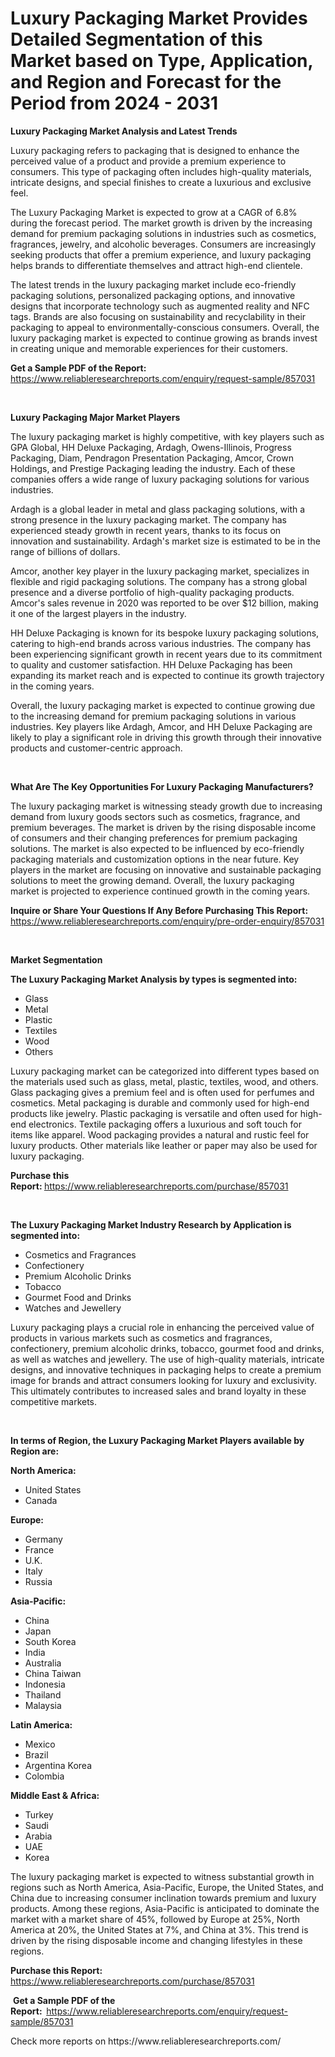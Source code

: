 <p><h1>Luxury Packaging Market Provides Detailed Segmentation of this Market based on Type, Application, and Region and Forecast for the Period from 2024 - 2031</h1></p><p><strong>Luxury Packaging Market Analysis and Latest Trends</strong></p>
<p><p>Luxury packaging refers to packaging that is designed to enhance the perceived value of a product and provide a premium experience to consumers. This type of packaging often includes high-quality materials, intricate designs, and special finishes to create a luxurious and exclusive feel.</p><p>The Luxury Packaging Market is expected to grow at a CAGR of 6.8% during the forecast period. The market growth is driven by the increasing demand for premium packaging solutions in industries such as cosmetics, fragrances, jewelry, and alcoholic beverages. Consumers are increasingly seeking products that offer a premium experience, and luxury packaging helps brands to differentiate themselves and attract high-end clientele.</p><p>The latest trends in the luxury packaging market include eco-friendly packaging solutions, personalized packaging options, and innovative designs that incorporate technology such as augmented reality and NFC tags. Brands are also focusing on sustainability and recyclability in their packaging to appeal to environmentally-conscious consumers. Overall, the luxury packaging market is expected to continue growing as brands invest in creating unique and memorable experiences for their customers.</p></p>
<p><strong>Get a Sample PDF of the Report:&nbsp;</strong> <a href="https://www.reliableresearchreports.com/enquiry/request-sample/857031">https://www.reliableresearchreports.com/enquiry/request-sample/857031</a></p>
<p>&nbsp;</p>
<p><strong>Luxury Packaging Major Market Players</strong></p>
<p><p>The luxury packaging market is highly competitive, with key players such as GPA Global, HH Deluxe Packaging, Ardagh, Owens-Illinois, Progress Packaging, Diam, Pendragon Presentation Packaging, Amcor, Crown Holdings, and Prestige Packaging leading the industry. Each of these companies offers a wide range of luxury packaging solutions for various industries.</p><p>Ardagh is a global leader in metal and glass packaging solutions, with a strong presence in the luxury packaging market. The company has experienced steady growth in recent years, thanks to its focus on innovation and sustainability. Ardagh's market size is estimated to be in the range of billions of dollars.</p><p>Amcor, another key player in the luxury packaging market, specializes in flexible and rigid packaging solutions. The company has a strong global presence and a diverse portfolio of high-quality packaging products. Amcor's sales revenue in 2020 was reported to be over $12 billion, making it one of the largest players in the industry.</p><p>HH Deluxe Packaging is known for its bespoke luxury packaging solutions, catering to high-end brands across various industries. The company has been experiencing significant growth in recent years due to its commitment to quality and customer satisfaction. HH Deluxe Packaging has been expanding its market reach and is expected to continue its growth trajectory in the coming years.</p><p>Overall, the luxury packaging market is expected to continue growing due to the increasing demand for premium packaging solutions in various industries. Key players like Ardagh, Amcor, and HH Deluxe Packaging are likely to play a significant role in driving this growth through their innovative products and customer-centric approach.</p></p>
<p>&nbsp;</p>
<p><strong>What Are The Key Opportunities For Luxury Packaging Manufacturers?</strong></p>
<p><p>The luxury packaging market is witnessing steady growth due to increasing demand from luxury goods sectors such as cosmetics, fragrance, and premium beverages. The market is driven by the rising disposable income of consumers and their changing preferences for premium packaging solutions. The market is also expected to be influenced by eco-friendly packaging materials and customization options in the near future. Key players in the market are focusing on innovative and sustainable packaging solutions to meet the growing demand. Overall, the luxury packaging market is projected to experience continued growth in the coming years.</p></p>
<p><strong>Inquire or Share Your Questions If Any Before Purchasing This Report:</strong> <a href="https://www.reliableresearchreports.com/enquiry/pre-order-enquiry/857031">https://www.reliableresearchreports.com/enquiry/pre-order-enquiry/857031</a></p>
<p>&nbsp;</p>
<p><strong>Market Segmentation</strong></p>
<p><strong>The Luxury Packaging Market Analysis by types is segmented into:</strong></p>
<p><ul><li>Glass</li><li>Metal</li><li>Plastic</li><li>Textiles</li><li>Wood</li><li>Others</li></ul></p>
<p><p>Luxury packaging market can be categorized into different types based on the materials used such as glass, metal, plastic, textiles, wood, and others. Glass packaging gives a premium feel and is often used for perfumes and cosmetics. Metal packaging is durable and commonly used for high-end products like jewelry. Plastic packaging is versatile and often used for high-end electronics. Textile packaging offers a luxurious and soft touch for items like apparel. Wood packaging provides a natural and rustic feel for luxury products. Other materials like leather or paper may also be used for luxury packaging.</p></p>
<p><strong>Purchase this Report:&nbsp;</strong><a href="https://www.reliableresearchreports.com/purchase/857031">https://www.reliableresearchreports.com/purchase/857031</a></p>
<p>&nbsp;</p>
<p><strong>The Luxury Packaging Market Industry Research by Application is segmented into:</strong></p>
<p><ul><li>Cosmetics and Fragrances</li><li>Confectionery</li><li>Premium Alcoholic Drinks</li><li>Tobacco</li><li>Gourmet Food and Drinks</li><li>Watches and Jewellery</li></ul></p>
<p><p>Luxury packaging plays a crucial role in enhancing the perceived value of products in various markets such as cosmetics and fragrances, confectionery, premium alcoholic drinks, tobacco, gourmet food and drinks, as well as watches and jewellery. The use of high-quality materials, intricate designs, and innovative techniques in packaging helps to create a premium image for brands and attract consumers looking for luxury and exclusivity. This ultimately contributes to increased sales and brand loyalty in these competitive markets.</p></p>
<p>&nbsp;</p>
<p><strong>In terms of Region, the Luxury Packaging Market Players available by Region are:</strong></p>
<p>
    <p> <strong> North America: </strong>
        <ul>
            <li>United States</li>
            <li>Canada</li>
        </ul>
        </p> 
    <p> <strong> Europe: </strong>
        <ul>
            <li>Germany</li>
            <li>France</li>
            <li>U.K.</li>
            <li>Italy</li>
            <li>Russia</li>
        </ul>
        </p> 
    <p> <strong> Asia-Pacific: </strong>
        <ul>
            <li>China</li>
            <li>Japan</li>
            <li>South Korea</li>
            <li>India</li>
            <li>Australia</li>
            <li>China Taiwan</li>
            <li>Indonesia</li>
            <li>Thailand</li>
            <li>Malaysia</li>
        </ul>
        </p> 
    <p> <strong> Latin America: </strong>
        <ul>
            <li>Mexico</li>
            <li>Brazil</li>
            <li>Argentina Korea</li>
            <li>Colombia</li>
        </ul>
        </p> 
    <p> <strong> Middle East & Africa: </strong>
        <ul>
            <li>Turkey</li>
            <li>Saudi</li>
            <li>Arabia</li>
            <li>UAE</li>
            <li>Korea</li>
        </ul>
    </p>
    </p>
<p><p>The luxury packaging market is expected to witness substantial growth in regions such as North America, Asia-Pacific, Europe, the United States, and China due to increasing consumer inclination towards premium and luxury products. Among these regions, Asia-Pacific is anticipated to dominate the market with a market share of 45%, followed by Europe at 25%, North America at 20%, the United States at 7%, and China at 3%. This trend is driven by the rising disposable income and changing lifestyles in these regions.</p></p>
<p><strong>Purchase this Report: </strong><a href="https://www.reliableresearchreports.com/purchase/857031">https://www.reliableresearchreports.com/purchase/857031</a></p>
<p>&nbsp;<strong>Get a Sample PDF of the Report:&nbsp;&nbsp;</strong><a href="https://www.reliableresearchreports.com/enquiry/request-sample/857031">https://www.reliableresearchreports.com/enquiry/request-sample/857031</a></p>
<p><strong></strong></p>
<p>Check more reports on https://www.reliableresearchreports.com/</p>